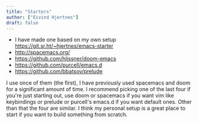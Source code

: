 ```yaml
---
title: "Starters"
author: ["Eivind Hjertnes"]
draft: false
---
```


-   I have made one based on my own setup <https://git.sr.ht/~hjertnes/emacs-starter>
-   <http://spacemacs.org/>
-   <https://github.com/hlissner/doom-emacs>
-   <https://github.com/purcell/emacs.d>
-   <https://github.com/bbatsov/prelude>

I use once of them (the first), I have previously used spacemacs and doom for a significant amount of time. I recommend picking one of the last four if you're just starting out, use doom or spacemacs if you want vim like keybindings or prelude or purcell's emacs.d if you want default ones. Other than that the four are similar. I think my personal setup is a great place to start if you want to build something from scratch.
